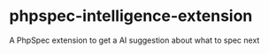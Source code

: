# phpspec-intelligence-extension
A PhpSpec extension to get a AI suggestion about what to spec next
